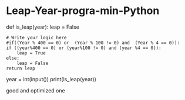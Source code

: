 # Leap-Year-progra-min-Python

def is_leap(year):
    leap = False
    
    # Write your logic here
    #if((Year % 400 == 0) or  (Year % 100 != 0) and  (Year % 4 == 0)):  
    if ((year%400 == 0) or (year%100 != 0) and (year %4 == 0)):
        leap = True
    else:
        leap = False
    return leap

year = int(input())
print(is_leap(year))









good and optimized one 
